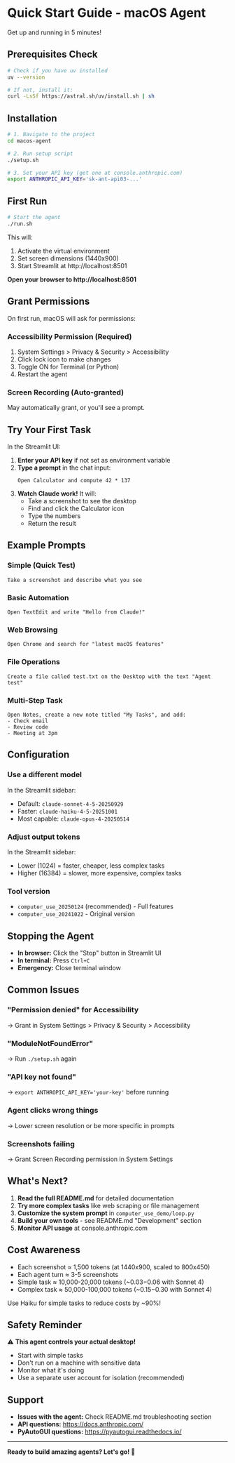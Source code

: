 # Quick Start Guide - macOS Agent

Get up and running in 5 minutes!

## Prerequisites Check

```bash
# Check if you have uv installed
uv --version

# If not, install it:
curl -LsSf https://astral.sh/uv/install.sh | sh
```

## Installation

```bash
# 1. Navigate to the project
cd macos-agent

# 2. Run setup script
./setup.sh

# 3. Set your API key (get one at console.anthropic.com)
export ANTHROPIC_API_KEY='sk-ant-api03-...'
```

## First Run

```bash
# Start the agent
./run.sh
```

This will:
1. Activate the virtual environment
2. Set screen dimensions (1440x900)
3. Start Streamlit at http://localhost:8501

**Open your browser to http://localhost:8501**

## Grant Permissions

On first run, macOS will ask for permissions:

### Accessibility Permission (Required)
1. System Settings > Privacy & Security > Accessibility
2. Click lock icon to make changes
3. Toggle ON for Terminal (or Python)
4. Restart the agent

### Screen Recording (Auto-granted)
May automatically grant, or you'll see a prompt.

## Try Your First Task

In the Streamlit UI:

1. **Enter your API key** if not set as environment variable
2. **Type a prompt** in the chat input:
   ```
   Open Calculator and compute 42 * 137
   ```
3. **Watch Claude work!** It will:
   - Take a screenshot to see the desktop
   - Find and click the Calculator icon
   - Type the numbers
   - Return the result

## Example Prompts

### Simple (Quick Test)
```
Take a screenshot and describe what you see
```

### Basic Automation
```
Open TextEdit and write "Hello from Claude!"
```

### Web Browsing
```
Open Chrome and search for "latest macOS features"
```

### File Operations
```
Create a file called test.txt on the Desktop with the text "Agent test"
```

### Multi-Step Task
```
Open Notes, create a new note titled "My Tasks", and add:
- Check email
- Review code
- Meeting at 3pm
```

## Configuration

### Use a different model
In the Streamlit sidebar:
- Default: `claude-sonnet-4-5-20250929`
- Faster: `claude-haiku-4-5-20251001`
- Most capable: `claude-opus-4-20250514`

### Adjust output tokens
In the Streamlit sidebar:
- Lower (1024) = faster, cheaper, less complex tasks
- Higher (16384) = slower, more expensive, complex tasks

### Tool version
- `computer_use_20250124` (recommended) - Full features
- `computer_use_20241022` - Original version

## Stopping the Agent

- **In browser:** Click the "Stop" button in Streamlit UI
- **In terminal:** Press `Ctrl+C`
- **Emergency:** Close terminal window

## Common Issues

### "Permission denied" for Accessibility
→ Grant in System Settings > Privacy & Security > Accessibility

### "ModuleNotFoundError"
→ Run `./setup.sh` again

### "API key not found"
→ `export ANTHROPIC_API_KEY='your-key'` before running

### Agent clicks wrong things
→ Lower screen resolution or be more specific in prompts

### Screenshots failing
→ Grant Screen Recording permission in System Settings

## What's Next?

1. **Read the full README.md** for detailed documentation
2. **Try more complex tasks** like web scraping or file management
3. **Customize the system prompt** in `computer_use_demo/loop.py`
4. **Build your own tools** - see README.md "Development" section
5. **Monitor API usage** at console.anthropic.com

## Cost Awareness

- Each screenshot ≈ 1,500 tokens (at 1440x900, scaled to 800x450)
- Each agent turn ≈ 3-5 screenshots
- Simple task ≈ 10,000-20,000 tokens (~$0.03-$0.06 with Sonnet 4)
- Complex task ≈ 50,000-100,000 tokens (~$0.15-$0.30 with Sonnet 4)

Use Haiku for simple tasks to reduce costs by ~90%!

## Safety Reminder

⚠️ **This agent controls your actual desktop!**

- Start with simple tasks
- Don't run on a machine with sensitive data
- Monitor what it's doing
- Use a separate user account for isolation (recommended)

## Support

- **Issues with the agent:** Check README.md troubleshooting section
- **API questions:** https://docs.anthropic.com/
- **PyAutoGUI questions:** https://pyautogui.readthedocs.io/

---

**Ready to build amazing agents? Let's go! 🚀**
